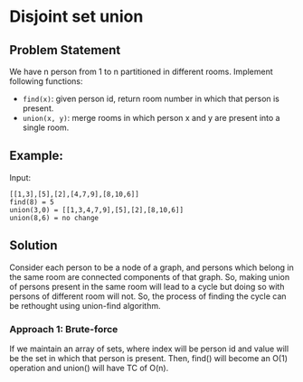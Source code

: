 # Disjoint set union
## Problem Statement
We have n person from 1 to n partitioned in different rooms. Implement following functions:
- `find(x)`: given person id, return room number in which that person is present.
- `union(x, y)`: merge rooms in which person x and y are present into a single room.

## Example:
Input:
```
[[1,3],[5],[2],[4,7,9],[8,10,6]]
find(8) = 5
union(3,0) = [[1,3,4,7,9],[5],[2],[8,10,6]]
union(8,6) = no change
``` 

## Solution
Consider each person to be a node of a graph, and persons which belong in the same room are connected components of that graph.
So, making union of persons present in the same room will lead to a cycle but doing so with persons of different room will not. So, the process of finding the cycle can be rethought using union-find algorithm.

### Approach 1: Brute-force
If we maintain an array of sets, where index will be person id and value will be the set in which that person is present. Then, find() will become an O(1) operation and union() will have TC of O(n).
